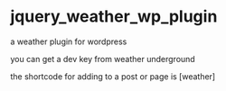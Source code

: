 jquery_weather_wp_plugin
========================

a weather plugin for wordpress

you can get a dev key from weather underground

the shortcode for adding to a post or page is [weather]
